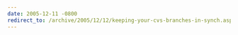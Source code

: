```yaml
---
date: 2005-12-11 -0800
redirect_to: /archive/2005/12/12/keeping-your-cvs-branches-in-synch.aspx/
---
```

